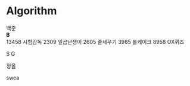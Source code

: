 # Algorithm

백준 <br/>
<b>B</b> <br/>
13458 시험감독
2309 일곱난쟁이
2605 줄세우기
3985 롤케이크
8958 OX퀴즈

S
G


정올


swea
